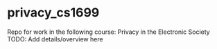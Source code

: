 # privacy_cs1699
Repo for work in the following course: Privacy in the Electronic Society  
TODO: Add details/overview here
